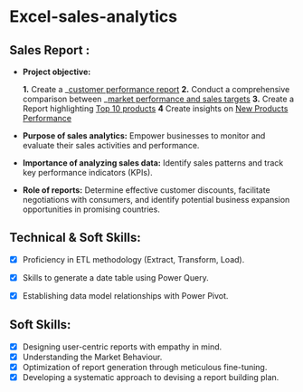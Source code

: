 # Excel-sales-analytics

## Sales Report :


- **Project objective:** 

    **1.** Create a _[customer performance report](https://github.com/samikshagoswami/Excel-sales-analytics/blob/main/customer%20performance%20(INDIA).pdf)
    **2.** Conduct a comprehensive comparison between _[market performance and sales targets](https://github.com/samikshagoswami/Excel-sales-analytics/blob/main/market%20performance.pdf)
    **3.** Create a Report highlighting [Top 10 products](https://github.com/samikshagoswami/Excel-sales-analytics/blob/main/Top%2010%20Products.pdf)
   **4** Create insights on [New Products Performance](https://github.com/samikshagoswami/Excel-sales-analytics/blob/main/Top%2010%20Products.pdf)
- **Purpose of sales analytics:** Empower businesses to monitor and evaluate their sales activities and performance.

- **Importance of analyzing sales data:** Identify sales patterns and track key performance indicators (KPIs).

- **Role of reports:** Determine effective customer discounts, facilitate negotiations with consumers, and identify potential business expansion opportunities in promising countries.

## Technical & Soft Skills:
- [x]	Proficiency in ETL methodology (Extract, Transform, Load).
- [x]	Skills to generate a date table using Power Query.
- [x]	Establishing data model relationships with Power Pivot.
      

## Soft Skills:

- [x]	Designing user-centric reports with empathy in mind.
- [X] Understanding the Market Behaviour.	
- [x]	Optimization of report generation through meticulous fine-tuning.
- [x]	Developing a systematic approach to devising a report building plan.
